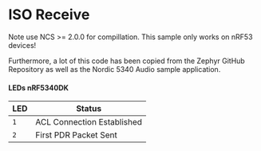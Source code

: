 
# ISO Receive

Note use NCS >= 2.0.0 for compillation. This sample only works on nRF53 devices!

Furthermore, a lot of this code has been copied from the Zephyr GitHub Repository as well as the Nordic 5340 Audio sample application.

#### LEDs nRF5340DK
LED | Status
--- | --- 
`1` | ACL Connection Established
`2` | First PDR Packet Sent